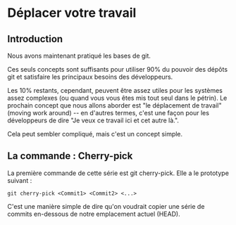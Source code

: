 # Déplacer votre travail

## Introduction

Nous avons maintenant pratiqué les bases de git.

Ces seuls concepts sont suffisants pour utiliser 90% du pouvoir des dépôts git et satisfaire les principaux besoins des développeurs.

Les 10% restants, cependant, peuvent être assez utiles pour les systèmes assez complexes (ou quand vous vous êtes mis tout seul dans le pétrin). Le prochain concept que nous allons aborder est "le déplacement de travail" (moving work around) -- en d'autres termes, c'est une façon pour les développeurs de dire "Je veux ce travail ici et cet autre là.".

Cela peut sembler compliqué, mais c'est un concept simple.

## La commande : Cherry-pick

La première commande de cette série est git cherry-pick. Elle a le prototype suivant :

    git cherry-pick <Commit1> <Commit2> <...>

C'est une manière simple de dire qu'on voudrait copier une série de commits en-dessous de notre emplacement actuel (HEAD).
